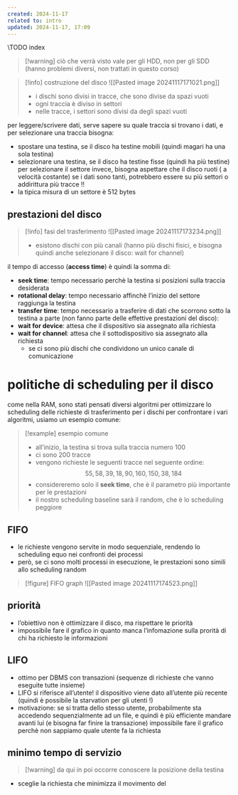 ```yaml
---
created: 2024-11-17
related to: intro
updated: 2024-11-17, 17:09
---
```

\\TODO index
>[!warning] ciò che verrà visto vale per gli HDD, non per gli SDD (hanno problemi diversi, non trattati in questo corso)

>[!info] costruzione del disco
![[Pasted image 20241117171021.png]]
>- i dischi sono divisi in tracce, che sono divise da spazi vuoti
>- ogni traccia è diviso in settori
>- nelle tracce, i settori sono divisi da degli spazi vuoti

per leggere/scrivere dati, serve sapere su quale traccia si trovano i dati, e per selezionare una traccia bisogna:
- spostare una testina, se il disco ha testine mobili (quindi magari ha una sola testina)
- selezionare una testina, se il disco ha testine fisse (quindi ha più testine)
per selezionare il settore invece, bisogna aspettare che il disco ruoti ( a velocità costante)
se i dati sono tanti, potrebbero essere su più settori o addirittura più tracce !! 
- la tipica misura di un settore è 512 bytes

## prestazioni del disco
>[!info] fasi del trasferimento
![[Pasted image 20241117173234.png]]
>- esistono dischi con più canali (hanno più dischi fisici, e bisogna quindi anche selezionare il disco: wait for channel)

il tempo di accesso (**access time**) è quindi la somma di:
- **seek time**: tempo necessario perchè la testina si posizioni sulla traccia desiderata
- **rotational delay**: tempo necessario affinchè l’inizio del settore raggiunga la testina
- **transfer time**: tempo necessario a trasferire di dati che scorrono sotto la testina
a parte (non fanno parte delle effettive prestazioni del disco):
- **wait for device**: attesa che il dispositivo sia assegnato alla richiesta
- **wait for channel**: attesa che il sottodispositivo sia assegnato alla richiesta
	- se ci sono più dischi che condividono un unico canale di comunicazione

# politiche di scheduling per il disco
come nella RAM, sono stati pensati diversi algoritmi per ottimizzare lo scheduling delle richieste di trasferimento per i dischi
per confrontare i vari algoritmi, usiamo un esempio comune:
>[!example] esempio comune
>- all’inizio, la testina si trova sulla traccia numero 100
>- ci sono 200 tracce
>- vengono richieste le seguenti tracce nel seguente ordine:
>$$55, 58, 39, 18, 90, 160, 150, 38, 184$$
>- considereremo solo il **seek time**, che è il parametro più importante per le prestazioni
>- il nostro scheduling baseline sarà il random, che è lo scheduling peggiore
## FIFO
- le richieste vengono servite in modo sequenziale, rendendo lo scheduling equo nei confronti dei processi
- però, se ci sono molti processi in esecuzione, le prestazioni sono simili allo scheduling random
>[!figure] FIFO graph
![[Pasted image 20241117174523.png]]
## priorità
- l’obiettivo non è ottimizzare il disco, ma rispettare le priorità
- impossibile fare il grafico in quanto manca l’infomazione sulla prorità di chi ha richiesto le informazioni
## LIFO
- ottimo per DBMS con transazioni (sequenze di richieste che vanno eseguite tutte insieme)
- LIFO si riferisce all’utente! il dispositivo viene dato all’utente più recente (quindi è possibile la starvation per gli utenti !)
- motivazione: se si tratta dello stesso utente, probabilmente sta accedendo sequenzialmente ad un file, e quindi è più efficiente mandare avanti lui (e bisogna far finire la transazione)
impossibile fare il grafico perchè non sappiamo quale utente fa la richiesta
## minimo tempo di servizio
>[!warning] da qui in poi occorre conoscere la posizione della testina
- sceglie la richiesta che minimizza il movimento del 